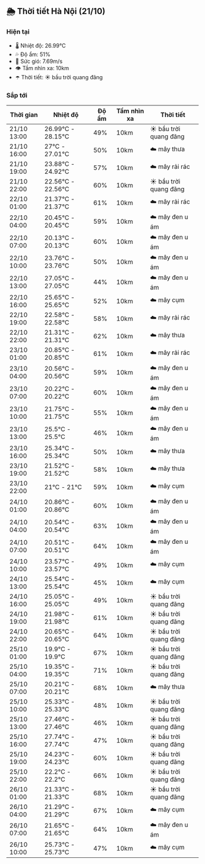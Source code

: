 ## 🌦️ Thời tiết Hà Nội (21/10)

### Hiện tại

- 🌡️ Nhiệt độ: 26.99℃
- 💦 Độ ẩm: 51%
- 💨 Sức gió: 7.69m/s
- 👁️ Tầm nhìn xa: 10km
- ☂️ Thời tiết: ☀️ bầu trời quang đãng

### Sắp tới

| Thời gian | Nhiệt độ | Độ ẩm | Tầm nhìn xa | Thời tiết |
| --- | --- | --- | --- | --- |
| 21/10 13:00 | 26.99℃ - 28.15℃ | 49% | 10km | ☀️ bầu trời quang đãng |
| 21/10 16:00 | 27℃ - 27.01℃ | 50% | 10km | ☁️ mây thưa |
| 21/10 19:00 | 23.88℃ - 24.92℃ | 57% | 10km | ☁️ mây rải rác |
| 21/10 22:00 | 22.56℃ - 22.56℃ | 60% | 10km | ☀️ bầu trời quang đãng |
| 22/10 01:00 | 21.37℃ - 21.37℃ | 61% | 10km | ☁️ mây rải rác |
| 22/10 04:00 | 20.45℃ - 20.45℃ | 59% | 10km | ☁️ mây đen u ám |
| 22/10 07:00 | 20.13℃ - 20.13℃ | 60% | 10km | ☁️ mây đen u ám |
| 22/10 10:00 | 23.76℃ - 23.76℃ | 50% | 10km | ☁️ mây đen u ám |
| 22/10 13:00 | 27.05℃ - 27.05℃ | 44% | 10km | ☁️ mây đen u ám |
| 22/10 16:00 | 25.65℃ - 25.65℃ | 52% | 10km | ☁️ mây cụm |
| 22/10 19:00 | 22.58℃ - 22.58℃ | 58% | 10km | ☁️ mây rải rác |
| 22/10 22:00 | 21.31℃ - 21.31℃ | 62% | 10km | ☁️ mây thưa |
| 23/10 01:00 | 20.85℃ - 20.85℃ | 61% | 10km | ☁️ mây rải rác |
| 23/10 04:00 | 20.56℃ - 20.56℃ | 59% | 10km | ☁️ mây đen u ám |
| 23/10 07:00 | 20.22℃ - 20.22℃ | 60% | 10km | ☁️ mây đen u ám |
| 23/10 10:00 | 21.75℃ - 21.75℃ | 55% | 10km | ☁️ mây đen u ám |
| 23/10 13:00 | 25.5℃ - 25.5℃ | 46% | 10km | ☁️ mây đen u ám |
| 23/10 16:00 | 25.34℃ - 25.34℃ | 50% | 10km | ☁️ mây thưa |
| 23/10 19:00 | 21.52℃ - 21.52℃ | 58% | 10km | ☁️ mây thưa |
| 23/10 22:00 | 21℃ - 21℃ | 59% | 10km | ☁️ mây cụm |
| 24/10 01:00 | 20.86℃ - 20.86℃ | 60% | 10km | ☁️ mây đen u ám |
| 24/10 04:00 | 20.54℃ - 20.54℃ | 63% | 10km | ☁️ mây đen u ám |
| 24/10 07:00 | 20.51℃ - 20.51℃ | 64% | 10km | ☁️ mây đen u ám |
| 24/10 10:00 | 23.57℃ - 23.57℃ | 49% | 10km | ☁️ mây cụm |
| 24/10 13:00 | 25.54℃ - 25.54℃ | 45% | 10km | ☁️ mây cụm |
| 24/10 16:00 | 25.05℃ - 25.05℃ | 49% | 10km | ☀️ bầu trời quang đãng |
| 24/10 19:00 | 21.98℃ - 21.98℃ | 61% | 10km | ☀️ bầu trời quang đãng |
| 24/10 22:00 | 20.65℃ - 20.65℃ | 64% | 10km | ☀️ bầu trời quang đãng |
| 25/10 01:00 | 19.9℃ - 19.9℃ | 67% | 10km | ☀️ bầu trời quang đãng |
| 25/10 04:00 | 19.35℃ - 19.35℃ | 71% | 10km | ☀️ bầu trời quang đãng |
| 25/10 07:00 | 20.21℃ - 20.21℃ | 68% | 10km | ☁️ mây thưa |
| 25/10 10:00 | 25.33℃ - 25.33℃ | 48% | 10km | ☀️ bầu trời quang đãng |
| 25/10 13:00 | 27.46℃ - 27.46℃ | 46% | 10km | ☀️ bầu trời quang đãng |
| 25/10 16:00 | 27.74℃ - 27.74℃ | 47% | 10km | ☀️ bầu trời quang đãng |
| 25/10 19:00 | 24.23℃ - 24.23℃ | 60% | 10km | ☀️ bầu trời quang đãng |
| 25/10 22:00 | 22.2℃ - 22.2℃ | 66% | 10km | ☀️ bầu trời quang đãng |
| 26/10 01:00 | 21.33℃ - 21.33℃ | 68% | 10km | ☀️ bầu trời quang đãng |
| 26/10 04:00 | 21.29℃ - 21.29℃ | 67% | 10km | ☁️ mây cụm |
| 26/10 07:00 | 21.65℃ - 21.65℃ | 64% | 10km | ☁️ mây đen u ám |
| 26/10 10:00 | 25.73℃ - 25.73℃ | 47% | 10km | ☁️ mây cụm |
